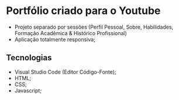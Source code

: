 # Portfólio criado para o Youtube

- Projeto separado por sessões (Perfil Pessoal, Sobre, Habilidades, Formação Acadêmica & Histórico Profissional)
- Aplicação totalmente responsiva;

## Tecnologias

- Visual Studio Code (Editor Código-Fonte);
- HTML;
- CSS;
- Javascript;
